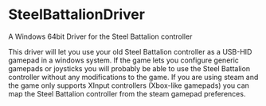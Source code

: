 # SteelBattalionDriver

A Windows 64bit Driver for the Steel Battalion controller

This driver will let you use your old Steel Battalion controller as a USB-HID gamepad in a windows system. 
If the game lets you configure generic gamepads or joysticks you will probably be able to use the Steel Battalion 
controller without any modifications to the game.
If you are using steam and the game only supports XInput controllers (Xbox-like gamepads) you can map the Steel Battalion
controller from the steam gamepad preferences.
